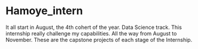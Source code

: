 # Hamoye_intern
It all start in August, the 4th cohert of the year. Data Science track.
This internship really challenge my capabilities. All the way from August to November.
These are the capstone projects of each stage of the Internship.

